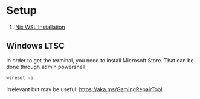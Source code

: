 # Setup

1. [Nix WSL Installation](https://nix-community.github.io/NixOS-WSL/index.html)

## Windows LTSC

In order to get the terminal, you need to install Microsoft Store. That can be done through admin powershell: 

```powershell
wsreset -i
```

Irrelevant but may be useful: https://aka.ms/GamingRepairTool
